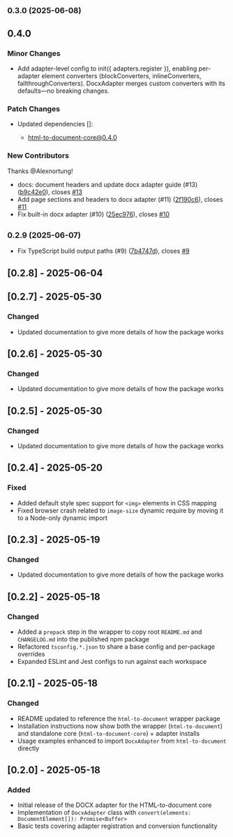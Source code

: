 ## <small>0.3.0 (2025-06-08)</small>

## 0.4.0

### Minor Changes

- Add adapter-level config to init({ adapters.register }), enabling per-adapter element converters (blockConverters, inlineConverters, fallthroughConverters). DocxAdapter merges custom converters with its defaults—no breaking changes.

### Patch Changes

- Updated dependencies []:

  - html-to-document-core@0.4.0

### New Contributors

Thanks @Alexnortung!

- docs: document headers and update docx adapter guide (#13) ([b9c42e0](https://github.com/ChipiKaf/html-to-document/commit/b9c42e0)), closes [#13](https://github.com/ChipiKaf/html-to-document/issues/13)
- Add page sections and headers to docx adapter (#11) ([2f190c6](https://github.com/ChipiKaf/html-to-document/commit/2f190c6)), closes [#11](https://github.com/ChipiKaf/html-to-document/issues/11)
- Fix built-in docx adapter (#10) ([25ec976](https://github.com/ChipiKaf/html-to-document/commit/25ec976)), closes [#10](https://github.com/ChipiKaf/html-to-document/issues/10)

## <small>0.2.9 (2025-06-07)</small>

- Fix TypeScript build output paths (#9) ([7b4747d](https://github.com/ChipiKaf/html-to-document/commit/7b4747d)), closes [#9](https://github.com/ChipiKaf/html-to-document/issues/9)

## [0.2.8] - 2025-06-04

## [0.2.7] - 2025-05-30

### Changed

- Updated documentation to give more details of how the package works

## [0.2.6] - 2025-05-30

### Changed

- Updated documentation to give more details of how the package works

## [0.2.5] - 2025-05-30

### Changed

- Updated documentation to give more details of how the package works

## [0.2.4] - 2025-05-20

### Fixed

- Added default style spec support for `<img>` elements in CSS mapping
- Fixed browser crash related to `image-size` dynamic require by moving it to a Node-only dynamic import

## [0.2.3] - 2025-05-19

### Changed

- Updated documentation to give more details of how the package works

## [0.2.2] - 2025-05-18

### Changed

- Added a `prepack` step in the wrapper to copy root `README.md` and `CHANGELOG.md` into the published npm package
- Refactored `tsconfig.*.json` to share a base config and per-package overrides
- Expanded ESLint and Jest configs to run against each workspace

## [0.2.1] - 2025-05-18

### Changed

- README updated to reference the `html-to-document` wrapper package
- Installation instructions now show both the wrapper (`html-to-document`) and standalone core (`html-to-document-core`) + adapter installs
- Usage examples enhanced to import `DocxAdapter` from `html-to-document` directly

## [0.2.0] - 2025-05-18

### Added

- Initial release of the DOCX adapter for the HTML-to-document core
- Implementation of `DocxAdapter` class with `convert(elements: DocumentElement[]): Promise<Buffer>`
- Basic tests covering adapter registration and conversion functionality

